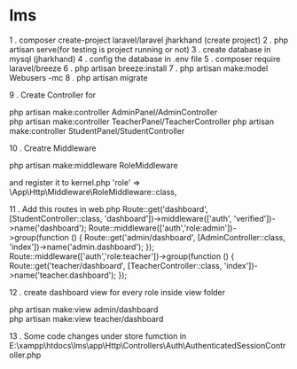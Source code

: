 # lms

1 . composer create-project laravel/laravel jharkhand (create project)
2 . php artisan serve(for testing is project running or not)
3 . create database in mysql (jharkhand)
4 . config the database in .env file
5 . composer require laravel/breeze
6 . php artisan breeze:install
7 . php artisan make:model Webusers -mc
8 . php artisan migrate

9 . Create Controller for  

php artisan make:controller AdminPanel/AdminController    
php artisan make:controller TeacherPanel/TeacherController
php artisan make:controller StudentPanel/StudentController

10 . Creatre Middleware

php artisan make:middleware RoleMiddleware

and register it to kernel.php
'role' => \App\Http\Middleware\RoleMiddleware::class,

11 . Add this routes in web.php
Route::get('dashboard', [StudentController::class, 'dashboard'])->middleware(['auth', 'verified'])->name('dashboard');
Route::middleware(['auth','role:admin'])->group(function () {
    Route::get('admin/dashboard', [AdminController::class, 'index'])->name('admin.dashboard');
});
Route::middleware(['auth','role:teacher'])->group(function () {
    Route::get('teacher/dashboard', [TeacherController::class, 'index'])->name('teacher.dashboard');
});

12 . create dashboard view for every role inside view folder

php artisan make:view admin/dashboard  
php artisan make:view teacher/dashboard  

13 . Some code changes under store fumction in E:\xampp\htdocs\lms\app\Http\Controllers\Auth\AuthenticatedSessionController.php



